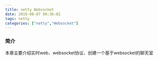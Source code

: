 ```yaml
---
title: netty Websocket
date: 2018-08-07 08:36:02
tags: netty
categories: ["netty","Websocket"]
---
```


### 简介
本章主要介绍实时web、websocket协议、创建一个基于websocket的聊天室



